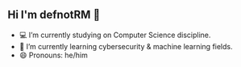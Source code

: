 ## Hi I'm defnotRM 👋

- 💻 I’m currently studying on Computer Science discipline.
- 🌱 I’m currently learning cybersecurity & machine learning fields.
- 😄 Pronouns: he/him



